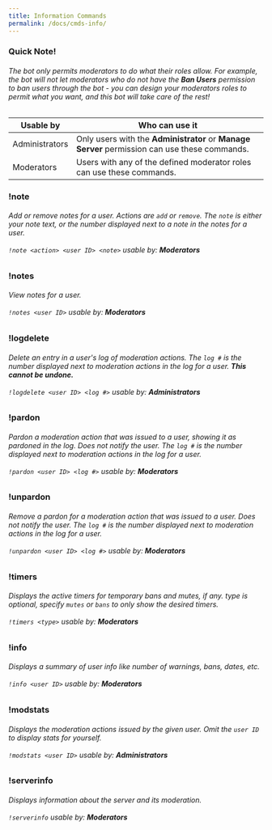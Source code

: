 ```yaml
---
title: Information Commands
permalink: /docs/cmds-info/
---
```

<div class="panel panel-info">
	<div class="panel-heading">
		<h3 class="panel-title" id="warn">Quick Note!</h3>
	</div>
	<div class="panel-body">
    <table class="table table-striped table-hover ">
    <thead>
      <h6>The bot only permits moderators to do what their roles allow. For example, the bot will not let moderators who do not have the <strong>Ban Users</strong> permission to ban users through the bot - you can design your moderators roles to permit what you want, and this bot will take care of the rest!</h6>
      <tr>
        <th>Usable by</th>
        <th>Who can use it</th>
      </tr>
    </thead>
    <tbody>
      <tr>
        <td>Administrators</td>
        <td>Only users with the <strong>Administrator</strong> or <strong>Manage Server</strong> permission can use these commands.</td>
      </tr>
      <tr>
        <td>Moderators</td>
        <td>Users with any of the defined moderator roles can use these commands.</td>
      </tr>
    </tbody>
    </table>
	</div>
</div>
<div class="panel panel-primary">
	<div class="panel-heading">
		<h3 class="panel-title" id="note">!note</h3>
	</div>
	<div class="panel-body">
    <h6>Add or remove notes for a user. Actions are <code>add</code> or <code>remove</code>. The <code>note</code> is either your note text, or the number displayed next to a note in the notes for a user.<br/><br/><code>!note &lt;action&gt; &lt;user ID&gt; &lt;note&gt;</code> usable by: <strong>Moderators</strong></h6>
	</div>
</div>
<div class="panel panel-primary">
	<div class="panel-heading">
		<h3 class="panel-title" id="notes">!notes</h3>
	</div>
	<div class="panel-body">
    <h6>View notes for a user.<br/><br/><code>!notes &lt;user ID&gt;</code> usable by: <strong>Moderators</strong></h6>
	</div>
</div>
<div class="panel panel-primary">
	<div class="panel-heading">
		<h3 class="panel-title" id="logdelete">!logdelete</h3>
	</div>
	<div class="panel-body">
    <h6>Delete an entry in a user's log of moderation actions. The <code>log #</code> is the number displayed next to moderation actions in the log for a user. <strong>This cannot be undone.</strong><br/><br/><code>!logdelete &lt;user ID&gt; &lt;log #&gt;</code> usable by: <strong>Administrators</strong></h6>
	</div>
</div>
<div class="panel panel-primary">
	<div class="panel-heading">
		<h3 class="panel-title" id="notes">!pardon</h3>
	</div>
	<div class="panel-body">
    <h6>Pardon a moderation action that was issued to a user, showing it as pardoned in the log. Does not notify the user. The <code>log #</code> is the number displayed next to moderation actions in the log for a user.<br/><br/><code>!pardon &lt;user ID&gt; &lt;log #&gt;</code> usable by: <strong>Moderators</strong></h6>
	</div>
</div>
<div class="panel panel-primary">
	<div class="panel-heading">
		<h3 class="panel-title" id="unpardon">!unpardon</h3>
	</div>
	<div class="panel-body">
    <h6>Remove a pardon for a moderation action that was issued to a user. Does not notify the user. The <code>log #</code> is the number displayed next to moderation actions in the log for a user.<br/><br/><code>!unpardon &lt;user ID&gt; &lt;log #&gt;</code> usable by: <strong>Moderators</strong></h6>
	</div>
</div>
<div class="panel panel-primary">
	<div class="panel-heading">
		<h3 class="panel-title" id="timers">!timers</h3>
	</div>
	<div class="panel-body">
    <h6>Displays the active timers for temporary bans and mutes, if any. type is optional, specify <code>mutes</code> or <code>bans</code> to only show the desired timers.<br/><br/><code>!timers &lt;type&gt;</code> usable by: <strong>Moderators</strong></h6>
	</div>
</div>
<div class="panel panel-primary">
	<div class="panel-heading">
		<h3 class="panel-title" id="info">!info</h3>
	</div>
	<div class="panel-body">
    <h6>Displays a summary of user info like number of warnings, bans, dates, etc.<br/><br/><code>!info &lt;user ID&gt;</code> usable by: <strong>Moderators</strong></h6>
	</div>
</div>
<div class="panel panel-primary">
	<div class="panel-heading">
		<h3 class="panel-title" id="modstats">!modstats</h3>
	</div>
	<div class="panel-body">
    <h6>Displays the moderation actions issued by the given user. Omit the <code>user ID</code> to display stats for yourself.<br/><br/><code>!modstats &lt;user ID&gt;</code> usable by: <strong>Administrators</strong></h6>
	</div>
</div>
<div class="panel panel-primary">
	<div class="panel-heading">
		<h3 class="panel-title" id="serverinfo">!serverinfo</h3>
	</div>
	<div class="panel-body">
    <h6>Displays information about the server and its moderation.<br/><br/><code>!serverinfo</code> usable by: <strong>Moderators</strong></h6>
	</div>
</div>
